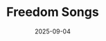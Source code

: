 ---
title: "Freedom Songs"
date: 2025-09-04
description: "Song by Ginosko + Video by Omar O'Sullivan"
video_url: "https://www.youtube.com/watch?v=3AIq_D-zNbo"
video_type: "youtube"
order: 12
---